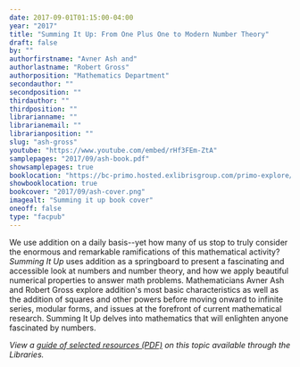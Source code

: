 ```yaml
---
date: 2017-09-01T01:15:00-04:00
year: "2017"
title: "Summing It Up: From One Plus One to Modern Number Theory"
draft: false
by: ""
authorfirstname: "Avner Ash and"
authorlastname: "Robert Gross"
authorposition: "Mathematics Department"
secondauthor: ""
secondposition: ""
thirdauthor: ""
thirdposition: ""
librarianname: ""
librarianemail: ""
librarianposition: ""
slug: "ash-gross"
youtube: "https://www.youtube.com/embed/rHf3FEm-ZtA"
samplepages: "2017/09/ash-book.pdf"
showsamplepages: true
booklocation: "https://bc-primo.hosted.exlibrisgroup.com/primo-explore/fulldisplay?docid=ALMA-BC21460451070001021&context=L&vid=bclib_new&search_scope=bcl&tab=bcl_only&lang=en_US"
showbooklocation: true
bookcover: "2017/09/ash-cover.png"
imagealt: "Summing it up book cover"
oneoff: false
type: "facpub"
---
```


We use addition on a daily basis--yet how many of us stop to truly consider the enormous and remarkable ramifications of this mathematical activity? <em>Summing It Up</em> uses addition as a springboard to present a fascinating and accessible look at numbers and number theory, and how we apply beautiful numerical properties to answer math problems. Mathematicians Avner Ash and Robert Gross explore addition's most basic characteristics as well as the addition of squares and other powers before moving onward to infinite series, modular forms, and issues at the forefront of current mathematical research. Summing It Up delves into mathematics that will enlighten anyone fascinated by numbers.

<em>View a <a href="http://library.bc.edu/images/facpub/2017/09/ash_guide.pdf">guide of selected resources (PDF)</a> on this topic available through the Libraries. </em>
